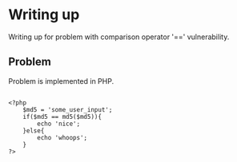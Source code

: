 # Writing up
Writing up for problem with comparison operator '==' vulnerability.

## Problem
Problem is implemented in PHP.
```

<?php
	$md5 = 'some_user_input';
	if($md5 == md5($md5)){
		echo 'nice';
	}else{
		echo 'whoops';
	}
?>

```

